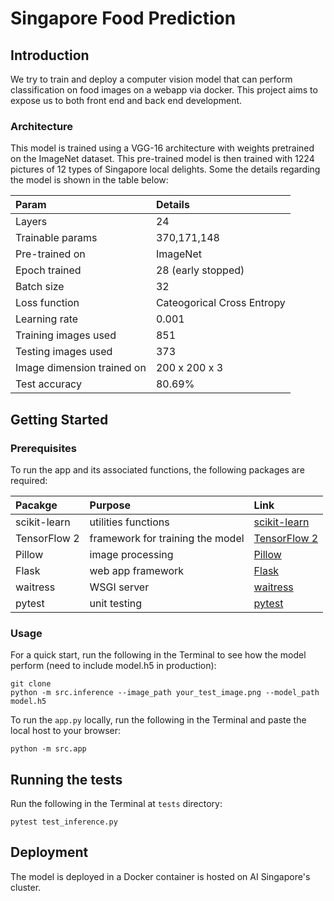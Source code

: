 # Singapore Food Prediction

## Introduction
We try to train and deploy a computer vision model that can perform classification on food images on a webapp via docker.
This project aims to expose us to both front end and back end development.

### Architecture

This model is trained using a VGG-16 architecture with weights pretrained on the ImageNet dataset. 
This pre-trained model is then trained with 1224 pictures of 12 types of Singapore local delights.
Some the details regarding the model is shown in the table below:

| Param | Details |
| :----- | :------ | 
| Layers | 24 |
| Trainable params | 370,171,148 |
| Pre-trained on | ImageNet |
| Epoch trained | 28 (early stopped) |
| Batch size | 32 |
| Loss function | Cateogorical Cross Entropy |
| Learning rate | 0.001 |
| Training images used | 851 |
| Testing images used | 373 |
| Image dimension trained on | 200 x 200 x 3 |
| Test accuracy | 80.69% |



## Getting Started

### Prerequisites

To run the app and its associated functions, the following packages are required:

| Pacakge | Purpose | Link |
| :--- | :----| :--- |
| scikit-learn | utilities functions | [scikit-learn][1] |
| TensorFlow 2 | framework for training the model | [TensorFlow 2][2] |
| Pillow | image processing | [Pillow][3]|
| Flask | web app framework | [Flask][4] |
| waitress |  WSGI server | [waitress][5] |
| pytest | unit testing | [pytest][6] |

### Usage

For a quick start, run the following in the Terminal to see how the model perform (need to include model.h5 in production):

```
git clone
python -m src.inference --image_path your_test_image.png --model_path model.h5
```

To run the ``app.py`` locally, run the following in the Terminal and paste the local host to your browser:

```
python -m src.app
```


## Running the tests

Run the following in the Terminal at ``tests`` directory:

```
pytest test_inference.py
```


## Deployment

The model is deployed in a Docker container is hosted on AI Singapore's cluster. 



[1]: https://scikit-learn.org/stable/install.html
[2]: https://www.tensorflow.org/install
[3]: https://pypi.org/project/Pillow/2.2.1/
[4]: https://pypi.org/project/Flask/
[5]: https://pypi.org/project/waitress/
[6]: https://pypi.org/project/pytest/
